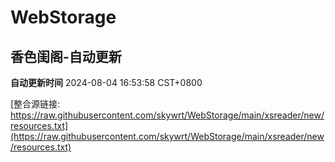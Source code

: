 # WebStorage

## 香色闺阁-自动更新

**自动更新时间** 2024-08-04 16:53:58 CST+0800

[整合源链接: https://raw.githubusercontent.com/skywrt/WebStorage/main/xsreader/new/resources.txt](https://raw.githubusercontent.com/skywrt/WebStorage/main/xsreader/new/resources.txt)

